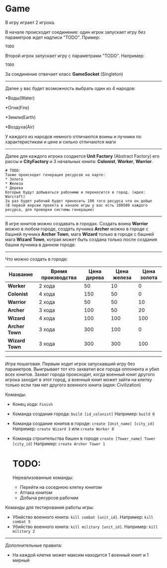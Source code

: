 # Game

В игру играет 2 игрока. 

В начале происходит соединение: один игрок запускает
игру без параметров ждет надписи "TODO". Пример:

```TODO```

Второй игрок запускает игру с параметрами "TODO".
Например:

```TODO```

За соединение отвечает класс **GameSocket** (Singleton)

**********************************

Далее у вас будет возможность выбрать один из 4 народов:

*Воды(Water)

*Огня(Fire)

*Земли(Earth)

*Воздуха(Air)

У каждого из народов немного отличаются воины и лучники 
по характеристикам и цене и сильно отличаются маги

***************************

Далее для каждого игрока создается **Unit Factory** (Abstract Factory) 
его рассы и **CityFactory** и 3 начальных юнита:
**Colonist**, **Worker**, **Warrior**.

    # TODO:
    Также происходит генерация ресурсов на карте:
    * Золота
    * Железа
    * Дерева
    Которые будут добываться рабочими и переносится в город. (идея: Warcraft)
    За раз будет рабочий будет приносить 100 того ресурса что он добыл
    (В первой версии проекта в начале игры у вас есть 100500 каждого ресурса, для проверки системы генерации)

****************************

В игре юнитов можно создавать в городах. Создать воина **Warrior**
можно в любом городе, создать лучника **Archer** можно в городе с 
башней лучника **Archer Town**, мага **Wizard** только в городе с 
башней мага **Wizard Town**, котрая может быть создана только после 
создания башни лучника в данном городе.

***************************

Что можно создать в городе:

|Название|Время производства|Цена дерева|Цена железа|Цена золота| 
| --- | --- | --- | --- | --- |
|**Worker**| 2 хода| 50 | 10 | 0 |
|**Colonist**| 4 хода| 150 | 50 | 0 |
|**Warrior**| 2 хода| 50 | 50 | 10 |
|**Archer**| 3 хода| 100 | 50 | 20 |
|**Wizard**| 4 хода| 100 | 100 | 100 |
|**Archer Town**| 3 хода| 300 | 100 | 0 |
|**Wizard Town**| 3 хода| 300 | 300 | 100 |

***************************

Игра пошаговая. Первым ходит игрок запускавший игру без параметров.
Выигрывает тот кто захватил все города оппонента и убил всех юнитов.
Захват города происходит, когда военный юнит другого игрока заходит 
в этот город, а военный юнит может зайти на клетку только если там 
нет другого военного юнита (идея: Civilization)

Команды:

* Конец хода: ```Finish```
* Команда создания города: ```build [id_colonist]``` Например: ```build 0```
* Команда создание юнитов в городе: ```create [Unit_name] [city_id]```
Например: ```create Wizard 3``` или ```create Worker 8```
* Команда строительства башен в городе ```create [Tower_name] Tower [city_id]```
Например: ```create Archer Tower 1```

    
    # TODO:
    Нереализованные команды:
    * Перейти на соседнюю клетку юнитом
    * Аттака юнитом
    * Добыча ресурсов рабочим

Команды для тестирования работы игры:

* Убийство военного юнита: ```kill combat [unit_id]```. Например: ```kill combat 5```
* Убийство военного юнита: ```kill military [unit_id]```. Например: ```kill military 2```

*********************

Дополнительные правила:
* На каждой клетке может максим находится 1 военный юнит и 1 мирный